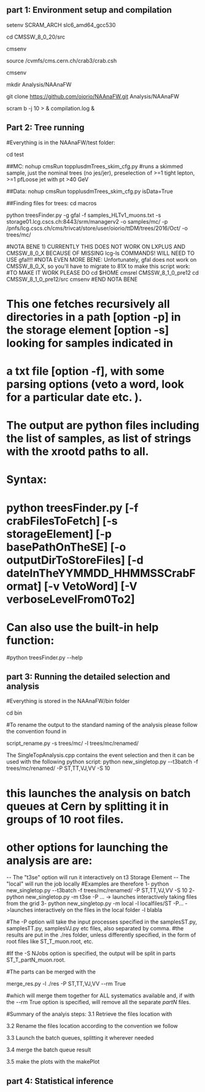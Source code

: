 ## part 1: Environment setup and compilation  ##

setenv SCRAM_ARCH slc6_amd64_gcc530

cd CMSSW_8_0_20/src

cmsenv

source /cvmfs/cms.cern.ch/crab3/crab.csh

cmsenv

mkdir Analysis/NAAnaFW

git clone https://github.com/oiorio/NAAnaFW.git Analysis/NAAnaFW

scram b -j 10 > & compilation.log &

## Part 2: Tree running  ##

#Everything is in the NAAnaFW/test folder:

cd test 

##MC:
nohup cmsRun topplusdmTrees_skim_cfg.py
 #runs a skimmed sample, just the nominal trees (no jes/jer), preselection of >=1 tight lepton, >=1 pfLoose jet with pt >40 GeV

##Data:
nohup cmsRun topplusdmTrees_skim_cfg.py isData=True

##Finding files for trees:
cd macros

python treesFinder.py -g gfal -f samples_HLTv1_muons.txt -s storage01.lcg.cscs.ch:8443/srm/managerv2 -o samples/mc/ -p /pnfs/lcg.cscs.ch/cms/trivcat/store/user/oiorio/ttDM/trees/2016/Oct/ -o trees/mc/

#NOTA BENE 1) CURRENTLY THIS DOES NOT WORK ON LXPLUS AND CMSSW_8_0_X BECAUSE OF MISSING lcg-ls COMMANDS! WILL NEED TO USE gfal!!!
#NOTA EVEN MORE BENE: Unfortunately, gfal does not work on CMSSW_8_0_X, so you'll have to migrate to 81X to make this script work:
#TO MAKE IT WORK PLEASE DO 
cd $HOME 
cmsrel CMSSW_8_1_0_pre12 
cd CMSSW_8_1_0_pre12/src
cmsenv
#END NOTA BENE

 # This one fetches recursively all directories in a path [option -p] in the storage element [option -s] looking for samples indicated in 
 # a txt file [option -f], with some parsing options (veto  a word, look for a particular date etc. ). 
 # The output are python files including the list of samples, as list of strings with the xrootd paths to all.
 # Syntax:
  # python treesFinder.py [-f crabFilesToFetch] [-s storageElement] [-p basePathOnTheSE] [-o outputDirToStoreFiles] [-d dateInTheYYMMDD_HHMMSSCrabFormat] [-v VetoWord] [-V verboseLevelFrom0To2]
 # Can also use the built-in help function:
  #python treesFinder.py --help 


## part 3: Running the detailed selection and analysis  

#Everything is stored in the NAAnaFW/bin folder

cd bin

#To rename the output to the standard naming of the analysis please follow the convention found in 

script_rename.py -s trees/mc/ -l trees/mc/renamed/

The SingleTopAnalysis.cpp contains the event selection and then it can be used with the following python script:
python new_singletop.py --t3batch -f trees/mc/renamed/ -P ST,TT,VJ,VV -S 10


# this launches the analysis on batch queues at Cern by splitting it in groups of 10 root files.
# other options for launching the analysis are are: 

-- The "t3se" option will run it interactively on t3 Storage Element
-- The "local" will run the job locally
#Examples are therefore
1- python new_singletop.py --t3batch -f trees/mc/renamed/ -P ST,TT,VJ,VV -S 10
2- python new_singletop.py -m t3se -P ... -> launches interactively taking files from the grid
3- python new_singletop.py  -m local -l localfiles/ST  -P... ->launches interactively on the files in the local folder -l blabla

#The -P option will take the input processes specified in the samplesST.py, samplesTT.py, samplesVJ.py etc files, also separated by comma.
#the results are put in the ./res folder, unless differently specified, in the form of root files like ST_T_muon.root, etc.

#If the -S NJobs option is specified, the output will be split in parts ST_T_partN_muon.root.

#The parts can be merged with the

merge_res.py -l ./res -P ST,TT,VJ,VV --rm True

#which will merge them together for ALL systematics available and, if with the --rm True option is specified, will remove all the separate *_partN_* files.


#Summary of the analyis steps:
3.1 Retrieve the files location with

3.2 Rename the files location according to the convention we follow

3.3 Launch the batch queues, splitting it wherever needed

3.4 merge the batch queue result

3.5 make the plots with the makePlot

## part 4: Statistical inference  ##
